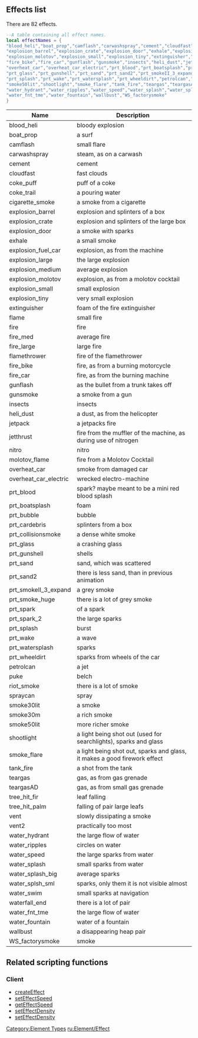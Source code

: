 Effects list
------------

There are 82 effects.

``` lua
--A table containing all effect names.
local effectNames = {
"blood_heli","boat_prop","camflash","carwashspray","cement","cloudfast","coke_puff","coke_trail","cigarette_smoke",
"explosion_barrel","explosion_crate","explosion_door","exhale","explosion_fuel_car","explosion_large","explosion_medium",
"explosion_molotov","explosion_small","explosion_tiny","extinguisher","flame","fire","fire_med","fire_large","flamethrower",
"fire_bike","fire_car","gunflash","gunsmoke","insects","heli_dust","jetpack","jetthrust","nitro","molotov_flame",
"overheat_car","overheat_car_electric","prt_blood","prt_boatsplash","prt_bubble","prt_cardebris","prt_collisionsmoke",
"prt_glass","prt_gunshell","prt_sand","prt_sand2","prt_smokeII_3_expand","prt_smoke_huge","prt_spark","prt_spark_2",
"prt_splash","prt_wake","prt_watersplash","prt_wheeldirt","petrolcan","puke","riot_smoke","spraycan","smoke30lit","smoke30m",
"smoke50lit","shootlight","smoke_flare","tank_fire","teargas","teargasAD","tree_hit_fir","tree_hit_palm","vent","vent2",
"water_hydrant","water_ripples","water_speed","water_splash","water_splash_big","water_splsh_sml","water_swim","waterfall_end",
"water_fnt_tme","water_fountain","wallbust","WS_factorysmoke"
}
```

| Name                    | Description                                                               |
|-------------------------|---------------------------------------------------------------------------|
| blood\_heli             | bloody explosion                                                          |
| boat\_prop              | a surf                                                                    |
| camflash                | small flare                                                               |
| carwashspray            | steam, as on a carwash                                                    |
| cement                  | cement                                                                    |
| cloudfast               | fast clouds                                                               |
| coke\_puff              | puff of a coke                                                            |
| coke\_trail             | a pouring water                                                           |
| cigarette\_smoke        | a smoke from a cigarette                                                  |
| explosion\_barrel       | explosion and splinters of a box                                          |
| explosion\_crate        | explosion and splinters of the large box                                  |
| explosion\_door         | a smoke with sparks                                                       |
| exhale                  | a small smoke                                                             |
| explosion\_fuel\_car    | explosion, as from the machine                                            |
| explosion\_large        | the large explosion                                                       |
| explosion\_medium       | average explosion                                                         |
| explosion\_molotov      | explosion, as from a molotov cocktail                                     |
| explosion\_small        | small explosion                                                           |
| explosion\_tiny         | very small explosion                                                      |
| extinguisher            | foam of the fire extinguisher                                             |
| flame                   | small fire                                                                |
| fire                    | fire                                                                      |
| fire\_med               | average fire                                                              |
| fire\_large             | large fire                                                                |
| flamethrower            | fire of the flamethrower                                                  |
| fire\_bike              | fire, as from a burning motorcycle                                        |
| fire\_car               | fire, as from the burning machine                                         |
| gunflash                | as the bullet from a trunk takes off                                      |
| gunsmoke                | a smoke from a gun                                                        |
| insects                 | insects                                                                   |
| heli\_dust              | a dust, as from the helicopter                                            |
| jetpack                 | a jetpacks fire                                                           |
| jetthrust               | fire from the muffler of the machine, as during use of nitrogen           |
| nitro                   | nitro                                                                     |
| molotov\_flame          | fire from a Molotov Cocktail                                              |
| overheat\_car           | smoke from damaged car                                                    |
| overheat\_car\_electric | wrecked electro-machine                                                   |
| prt\_blood              | spark? maybe meant to be a mini red blood splash                          |
| prt\_boatsplash         | foam                                                                      |
| prt\_bubble             | bubble                                                                    |
| prt\_cardebris          | splinters from a box                                                      |
| prt\_collisionsmoke     | a dense white smoke                                                       |
| prt\_glass              | a crashing glass                                                          |
| prt\_gunshell           | shells                                                                    |
| prt\_sand               | sand, which was scattered                                                 |
| prt\_sand2              | there is less sand, than in previous animation                            |
| prt\_smokeII\_3\_expand | a grey smoke                                                              |
| prt\_smoke\_huge        | there is a lot of grey smoke                                              |
| prt\_spark              | of a spark                                                                |
| prt\_spark\_2           | the large sparks                                                          |
| prt\_splash             | burst                                                                     |
| prt\_wake               | a wave                                                                    |
| prt\_watersplash        | sparks                                                                    |
| prt\_wheeldirt          | sparks from wheels of the car                                             |
| petrolcan               | a jet                                                                     |
| puke                    | belch                                                                     |
| riot\_smoke             | there is a lot of smoke                                                   |
| spraycan                | spray                                                                     |
| smoke30lit              | a smoke                                                                   |
| smoke30m                | a rich smoke                                                              |
| smoke50lit              | more richer smoke                                                         |
| shootlight              | a light being shot out (used for searchlights), sparks and glass          |
| smoke\_flare            | a light being shot out, sparks and glass, it makes a good firework effect |
| tank\_fire              | a shot from the tank                                                      |
| teargas                 | gas, as from gas grenade                                                  |
| teargasAD               | gas, as from small gas grenade                                            |
| tree\_hit\_fir          | leaf falling                                                              |
| tree\_hit\_palm         | falling of pair large leafs                                               |
| vent                    | slowly dissipating a smoke                                                |
| vent2                   | practically too most                                                      |
| water\_hydrant          | the large flow of water                                                   |
| water\_ripples          | circles on water                                                          |
| water\_speed            | the large sparks from water                                               |
| water\_splash           | small sparks from water                                                   |
| water\_splash\_big      | average sparks                                                            |
| water\_splsh\_sml       | sparks, only them it is not visible almost                                |
| water\_swim             | small sparks at navigation                                                |
| waterfall\_end          | there is a lot of pair                                                    |
| water\_fnt\_tme         | the large flow of water                                                   |
| water\_fountain         | water of a fountain                                                       |
| wallbust                | a disappearing heap pair                                                  |
| WS\_factorysmoke        | smoke                                                                     |

Related scripting functions
---------------------------

### Client

-   [createEffect](/docs/createeffect.md "wikilink")
-   [setEffectSpeed](/docs/seteffectspeed.md "wikilink")
-   [getEffectSpeed](/docs/geteffectspeed.md "wikilink")
-   [setEffectDensity](/docs/seteffectdensity.md "wikilink")
-   [setEffectDensity](/docs/seteffectdensity.md "wikilink")

[Category:Element Types](/docs/category-element_types.md "wikilink") [ru:Element/Effect](/docs/ru-element/effect.md "wikilink")
